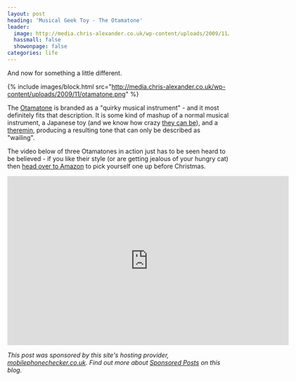 ```yaml
---
layout: post
heading: 'Musical Geek Toy - The Otamatone'
leader:
  image: http://media.chris-alexander.co.uk/wp-content/uploads/2009/11/otamatone.png
  hassmall: false
  showonpage: false
categories: life
---
```


And now for something a little different.

{% include images/block.html src="http://media.chris-alexander.co.uk/wp-content/uploads/2009/11/otamatone.png" %}

The [Otamatone](http://www.otamatone.co.uk) is branded as a "quirky musical instrument" - and it most definitely fits that description. It is some kind of mashup of a normal musical instrument, a Japanese toy (and we know how crazy [they can be](http://incrediblethings.com/lists/14-bizarre-japanese-toys/)), and a [theremin](http://en.wikipedia.org/wiki/Theremin), producing a resulting tone that can only be described as "wailing".

The video below of three Otamatones in action just has to be seen heard to be believed - if you like their style (or are getting jealous of your hungry cat) then [head over to Amazon](http://www.amazon.com/gp/product/B002OTAUH8) to pick yourself one up before Christmas.

<span class="youtube"><iframe title="YouTube video player" class="youtube-player" type="text/html" width="640" height="385" src="http://www.youtube.com/embed/PxLB70G-tRY?wmode=transparent&amp;fs=1&amp;hl=en&amp;modestbranding=1&amp;iv_load_policy=3&amp;showsearch=0&amp;rel=0&amp;theme=dark&amp;hd=1" frameborder="0" allowfullscreen=""> </iframe></span>

*This post was sponsored by this site's hosting provider, [mobilephonechecker.co.uk](http://mobilephonechecker.co.uk). Find out more about [Sponsored Posts](http://www.chris-alexander.co.uk/sponsored-posts) on this blog.*
